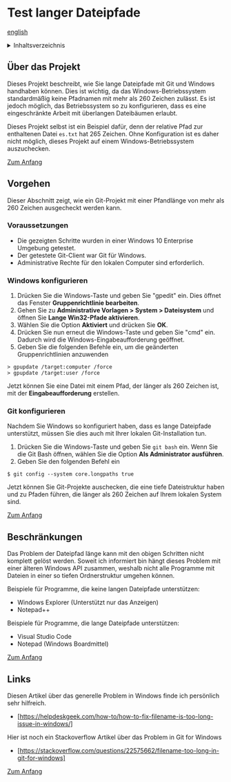 # Test langer Dateipfade

[english](./README.md)

<!-- TABLE OF CONTENTS -->
<details>
  <summary>Inhaltsverzeichnis</summary>

* [Über das Projekt](#über-das-projekt)
* [Vorgehen](#vorgehen)
  1. [Voraussetzungen](#voraussetzungen)
  2. [Windows konfigurieren](#windows-konfigurieren)
  3. [Git konfigurieren](#git-konfigurieren)
* [Beschränkungen](#beschränkungen)
* [Links](#links)
  
</details>

## Über das Projekt

Dieses Projekt beschreibt, wie Sie lange Dateipfade mit Git und Windows handhaben können.
Dies ist wichtig, da das Windows-Betriebssystem standardmäßig keine Pfadnamen mit mehr als 260 Zeichen zulässt.
Es ist jedoch möglich, das Betriebssystem so zu konfigurieren, dass es eine eingeschränkte Arbeit mit überlangen Dateibäumen erlaubt.

Dieses Projekt selbst ist ein Beispiel dafür, denn der relative Pfad zur enthaltenen Datei `es.txt` hat 265 Zeichen.
Ohne Konfiguration ist es daher nicht möglich, dieses Projekt auf einem Windows-Betriebssystem auszuchecken.

[Zum Anfang](#test-langer-dateipfade)

## Vorgehen

Dieser Abschnitt zeigt, wie ein Git-Projekt mit einer Pfandlänge von mehr als 260 Zeichen ausgecheckt werden kann.

### Voraussetzungen

* Die gezeigten Schritte wurden in einer Windows 10 Enterprise Umgebung getestet.
* Der getestete Git-Client war Git für Windows.
* Administrative Rechte für den lokalen Computer sind erforderlich.

### Windows konfigurieren

1. Drücken Sie die Windows-Taste und geben Sie "gpedit" ein.
Dies öffnet das Fenster __Gruppenrichtlinie bearbeiten__.
2. Gehen Sie zu __Administrative Vorlagen > System > Dateisystem__ und öffnen Sie __Lange Win32-Pfade aktivieren__.
3. Wählen Sie die Option __Aktiviert__ und drücken Sie __OK__.
4. Drücken Sie nun erneut die Windows-Taste und geben Sie "cmd" ein. Dadurch wird die Windows-Eingabeaufforderung geöffnet.
5. Geben Sie die folgenden Befehle ein, um die geänderten Gruppenrichtlinien anzuwenden

```
> gpupdate /target:computer /force
> gpupdate /target:user /force
```

Jetzt können Sie eine Datei mit einem Pfad, der länger als 260 Zeichen ist, mit der __Eingabeaufforderung__ erstellen.

### Git konfigurieren

Nachdem Sie Windows so konfiguriert haben, dass es lange Dateipfade unterstützt, müssen Sie dies auch mit Ihrer lokalen Git-Installation tun.

1. Drücken Sie die Windows-Taste und geben Sie `git bash` ein. Wenn Sie die Git Bash öffnen, wählen Sie die Option __Als Administrator ausführen__.
2. Geben Sie den folgenden Befehl ein

```
$ git config --system core.longpaths true
```

Jetzt können Sie Git-Projekte auschecken, die eine tiefe Dateistruktur haben und zu Pfaden führen, die länger als 260 Zeichen auf Ihrem lokalen System sind.

[Zum Anfang](#test-langer-dateipfade)

## Beschränkungen

Das Problem der Dateipfad länge kann mit den obigen Schritten nicht komplett gelöst werden.
Soweit ich informiert bin hängt dieses Problem mit einer älteren Windows API zusammen, weshalb nicht alle Programme mit Dateien in einer so tiefen Ordnerstruktur umgehen können. 

Beispiele für Programme, die keine langen Dateipfade unterstützen:
* Windows Explorer (Unterstützt nur das Anzeigen)
* Notepad++

Beispiele für Programme, die lange Dateipfade unterstützen:
* Visual Studio Code
* Notepad (Windows Boardmittel)

[Zum Anfang](#test-langer-dateipfade)

## Links

Diesen Artikel über das generelle Problem in Windows finde ich persönlich sehr hilfreich.
 * [https://helpdeskgeek.com/how-to/how-to-fix-filename-is-too-long-issue-in-windows/]

Hier ist noch ein Stackoverflow Artikel über das Problem in Git for Windows
 * [https://stackoverflow.com/questions/22575662/filename-too-long-in-git-for-windows]

 [Zum Anfang](#test-langer-dateipfade)
